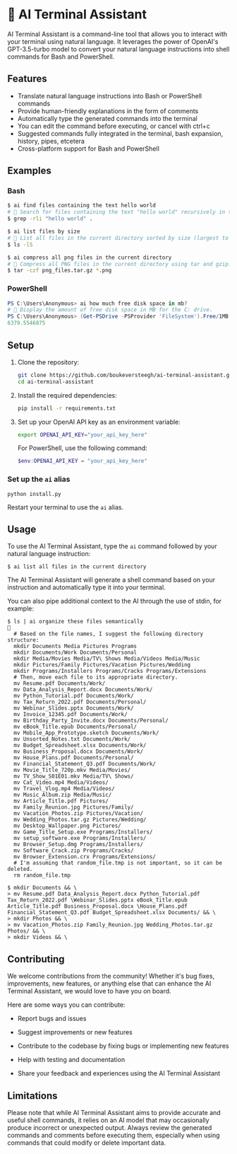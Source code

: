 # 🤖 AI Terminal Assistant

AI Terminal Assistant is a command-line tool that allows you to interact with your terminal using natural language. It leverages the power of OpenAI's GPT-3.5-turbo model to convert your natural language instructions into shell commands for Bash and PowerShell.

## Features

- Translate natural language instructions into Bash or PowerShell commands
- Provide human-friendly explanations in the form of comments
- Automatically type the generated commands into the terminal
- You can edit the command before executing, or cancel with ctrl+c
- Suggested commands fully integrated in the terminal, bash expansion, history, pipes, etcetera
- Cross-platform support for Bash and PowerShell

## Examples

### Bash

```bash
$ ai find files containing the text hello world
# 🤖 Search for files containing the text "hello world" recursively in the current directory.
$ grep -rli "hello world" .
```

```bash
$ ai list files by size
# 🤖 List all files in the current directory sorted by size (largest to smallest).
$ ls -lS
```

```bash
$ ai compress all png files in the current directory
# 🤖 Compress all PNG files in the current directory using tar and gzip.
$ tar -czf png_files.tar.gz *.png
```

### PowerShell

```powershell
PS C:\Users\Anonymous> ai how much free disk space in mb?
# 🤖 Display the amount of free disk space in MB for the C: drive.
PS C:\Users\Anonymous> (Get-PSDrive -PSProvider 'FileSystem').Free/1MB
6379.5546875
```

## Setup

1. Clone the repository:
    ```bash
    git clone https://github.com/boukeversteegh/ai-terminal-assistant.git
    cd ai-terminal-assistant
    ```
1. Install the required dependencies:
    ```bash
    pip install -r requirements.txt
    ```
1. Set up your OpenAI API key as an environment variable:
    ```bash
    export OPENAI_API_KEY="your_api_key_here"
    ```

    For PowerShell, use the following command:

    ```powershell
    $env:OPENAI_API_KEY = "your_api_key_here"
    ```

### Set up the `ai` alias

```shell
python install.py
```

Restart your terminal to use the `ai` alias.

## Usage

To use the AI Terminal Assistant, type the `ai` command followed by your natural language instruction:

```shell
$ ai list all files in the current directory
```

The AI Terminal Assistant will generate a shell command based on your instruction and automatically type it into your terminal.

You can also pipe additional context to the AI through the use of stdin, for example:

```shell
$ ls | ai organize these files semantically
🤖
  # Based on the file names, I suggest the following directory structure:
  mkdir Documents Media Pictures Programs
  mkdir Documents/Work Documents/Personal
  mkdir Media/Movies Media/TV\ Shows Media/Videos Media/Music
  mkdir Pictures/Family Pictures/Vacation Pictures/Wedding
  mkdir Programs/Installers Programs/Cracks Programs/Extensions
  # Then, move each file to its appropriate directory.
  mv Resume.pdf Documents/Work/
  mv Data_Analysis_Report.docx Documents/Work/
  mv Python_Tutorial.pdf Documents/Work/
  mv Tax_Return_2022.pdf Documents/Personal/
  mv Webinar_Slides.pptx Documents/Work/
  mv Invoice_12345.pdf Documents/Work/
  mv Birthday_Party_Invite.docx Documents/Personal/
  mv eBook_Title.epub Documents/Personal/
  mv Mobile_App_Prototype.sketch Documents/Work/
  mv Unsorted_Notes.txt Documents/Work/
  mv Budget_Spreadsheet.xlsx Documents/Work/
  mv Business_Proposal.docx Documents/Work/
  mv House_Plans.pdf Documents/Personal/
  mv Financial_Statement_Q3.pdf Documents/Work/
  mv Movie_Title_720p.mkv Media/Movies/
  mv TV_Show_S01E01.mkv Media/TV\ Shows/
  mv Cat_Video.mp4 Media/Videos/
  mv Travel_Vlog.mp4 Media/Videos/
  mv Music_Album.zip Media/Music/
  mv Article_Title.pdf Pictures/
  mv Family_Reunion.jpg Pictures/Family/
  mv Vacation_Photos.zip Pictures/Vacation/
  mv Wedding_Photos.tar.gz Pictures/Wedding/
  mv Desktop_Wallpaper.png Pictures/
  mv Game_Title_Setup.exe Programs/Installers/
  mv setup_software.exe Programs/Installers/
  mv Browser_Setup.dmg Programs/Installers/
  mv Software_Crack.zip Programs/Cracks/
  mv Browser_Extension.crx Programs/Extensions/
  # I'm assuming that random_file.tmp is not important, so it can be deleted.
  rm random_file.tmp

$ mkdir Documents && \
> mv Resume.pdf Data_Analysis_Report.docx Python_Tutorial.pdf Tax_Return_2022.pdf \Webinar_Slides.pptx eBook_Title.epub Article_Title.pdf Business_Proposal.docx \House_Plans.pdf Financial_Statement_Q3.pdf Budget_Spreadsheet.xlsx Documents/ && \
> mkdir Photos && \
> mv Vacation_Photos.zip Family_Reunion.jpg Wedding_Photos.tar.gz Photos/ && \
> mkdir Videos && \
```

## Contributing

We welcome contributions from the community! Whether it's bug fixes, improvements, new features, or anything else that can enhance the AI Terminal Assistant, we would love to have you on board.

Here are some ways you can contribute:

- Report bugs and issues

- Suggest improvements or new features
- Contribute to the codebase by fixing bugs or implementing new features
- Help with testing and documentation
- Share your feedback and experiences using the AI Terminal Assistant

## Limitations

Please note that while AI Terminal Assistant aims to provide accurate and useful shell commands, it relies on an AI model that may occasionally produce incorrect or unexpected output. Always review the generated commands and comments before executing them, especially when using commands that could modify or delete important data.